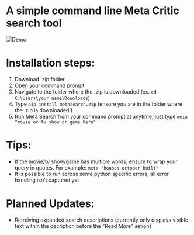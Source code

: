 # A simple command line Meta Critic search tool

![Demo](https://im2.ezgif.com/tmp/ezgif-2-2b6ddf5ba3.gif)

# Installation steps:
1. Download .zip folder
2. Open your command prompt
3. Navigate to the folder where the .zip is downloaded (ex. ```cd C:\Users\your_name\Downloads```)
4. Type ```pip install metasearch.zip``` (ensure you are in the folder where the .zip is downloaded!)
5. Run Meta Search from your command prompt at anytime, just type ```meta "movie or tv show or game here"```

# Tips:
- If the movie/tv show/game has multiple words, ensure to wrap your query in quotes. For example: ```meta "houses october built"```
- It is possible to run across some python specific errors, all error handling isn't captured yet

# Planned Updates:
- Retreiving expanded search descriptions (currently only displays visible text within the decription before the "Read More" setion)
